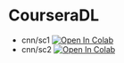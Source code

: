 # CourseraDL

- cnn/sc1 [![Open In Colab](https://colab.research.google.com/assets/colab-badge.svg)](https://colab.research.google.com/github/hushchyn-mikhail/CourseraDL/blob/main/cnn/screencast_1/image_convolution.ipynb)
- cnn/sc2 [![Open In Colab](https://colab.research.google.com/assets/colab-badge.svg)](https://colab.research.google.com/github/hushchyn-mikhail/CourseraDL/blob/main/cnn/screencast_2/regularization.ipynb)
